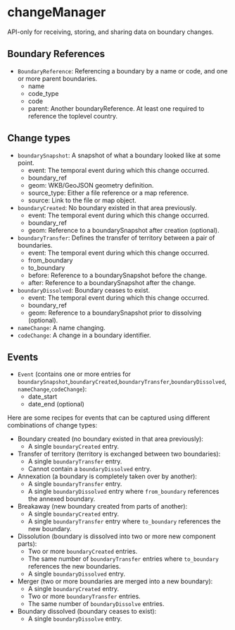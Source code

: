# changeManager

API-only for receiving, storing, and sharing data on boundary changes. 

## Boundary References

- `BoundaryReference`:
  Referencing a boundary by a name or code, and one or more parent boundaries.
  - name
  - code_type
  - code
  - parent: Another boundaryReference. At least one required to reference the toplevel country. 

## Change types

- `boundarySnapshot`: A snapshot of what a boundary looked like at some point.
  - event: The temporal event during which this change occurred.
  - boundary_ref
  - geom: WKB/GeoJSON geometry definition.
  - source_type: Either a file reference or a map reference.
  - source: Link to the file or map object.
- `boundaryCreated`: No boundary existed in that area previously.
  - event: The temporal event during which this change occurred.
  - boundary_ref
  - geom: Reference to a boundarySnapshot after creation (optional).
- `boundaryTransfer`: Defines the transfer of territory between a pair of boundaries.
  - event: The temporal event during which this change occurred.
  - from_boundary
  - to_boundary
  - before: Reference to a boundarySnapshot before the change.
  - after: Reference to a boundarySnapshot after the change.
- `boundaryDissolved`: Boundary ceases to exist.
  - event: The temporal event during which this change occurred.
  - boundary_ref
  - geom: Reference to a boundarySnapshot prior to dissolving (optional).
- `nameChange`: A name changing.
- `codeChange`: A change in a boundary identifier.

## Events

- `Event` (contains one or more entries for `boundarySnapshot`,`boundaryCreated`,`boundaryTransfer`,`boundaryDissolved`,`nameChange`,`codeChange`):
  - date_start
  - date_end (optional)

Here are some recipes for events that can be captured using different combinations of change types:

- Boundary created (no boundary existed in that area previously):
  - A single `boundaryCreated` entry.
- Transfer of territory (territory is exchanged between two boundaries):
  - A single `boundaryTransfer` entry.
  - Cannot contain a `boundaryDissolved` entry.
- Annexation (a boundary is completely taken over by another):
  - A single `boundaryTransfer` entry.
  - A single `boundaryDissolved` entry where `from_boundary` references the annexed boundary.
- Breakaway (new boundary created from parts of another):
  - A single `boundaryCreated` entry.
  - A single `boundaryTransfer` entry where `to_boundary` references the new boundary.
- Dissolution (boundary is dissolved into two or more new component parts):
  - Two or more `boundaryCreated` entries.
  - The same number of `boundaryTransfer` entries where `to_boundary` references the new boundaries.
  - A single `boundaryDissolved` entry.
- Merger (two or more boundaries are merged into a new boundary):
  - A single `boundaryCreated` entry.
  - Two or more `boundaryTransfer` entries.
  - The same number of `boundaryDissolve` entries.
- Boundary dissolved (boundary ceases to exist):
  - A single `boundaryDissolve` entry.

